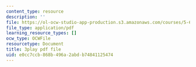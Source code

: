 ```yaml
---
content_type: resource
description: ''
file: https://ol-ocw-studio-app-production.s3.amazonaws.com/courses/5-61-physical-chemistry-fall-2017/e0cc7ccb868b496a2abdb74841125474_BEs4K6LSGzo.pdf
file_type: application/pdf
learning_resource_types: []
ocw_type: OCWFile
resourcetype: Document
title: 3play pdf file
uid: e0cc7ccb-868b-496a-2abd-b74841125474
---
```

